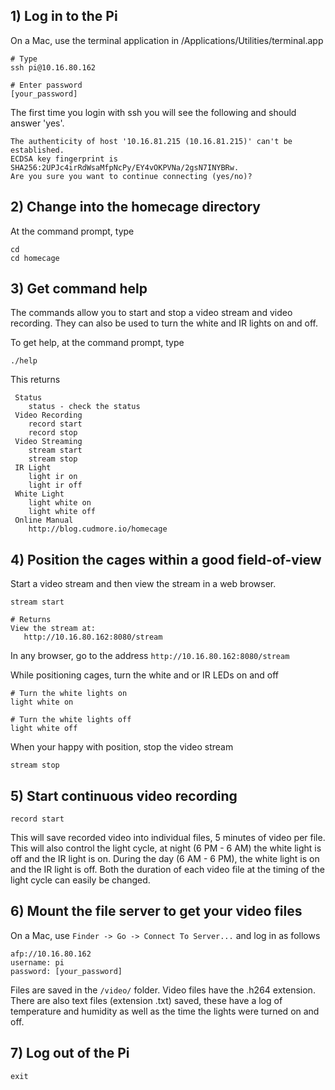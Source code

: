 
## 1) Log in to the Pi

On a Mac, use the terminal application in /Applications/Utilities/terminal.app
 
	# Type
	ssh pi@10.16.80.162

	# Enter password
	[your_password]

The first time you login with ssh you will see the following and should answer 'yes'.

```
The authenticity of host '10.16.81.215 (10.16.81.215)' can't be established.
ECDSA key fingerprint is SHA256:2UPJc4irRdWsaMfpNcPy/EY4vOKPVNa/2gsN7INYBRw.
Are you sure you want to continue connecting (yes/no)?
```

## 2) Change into the homecage directory

At the command prompt, type

	cd
	cd homecage

## 3) Get command help

The commands allow you to start and stop a video stream and video recording. They can also be used to turn the white and IR lights on and off.

To get help, at the command prompt, type 

	./help

This returns

	 Status
		status - check the status
	 Video Recording
		record start
		record stop
	 Video Streaming
		stream start
		stream stop
	 IR Light
		light ir on
		light ir off
	 White Light
		light white on
		light white off
	 Online Manual
		http://blog.cudmore.io/homecage

## 4) Position the cages within a good field-of-view

Start a video stream and then view the stream in a web browser.

	stream start

	# Returns
	View the stream at:
   	   http://10.16.80.162:8080/stream

In any browser, go to the address `http://10.16.80.162:8080/stream`

While positioning cages, turn the white and or IR LEDs on and off

	# Turn the white lights on
	light white on
	
	# Turn the white lights off
	light white off

When your happy with position, stop the video stream

	stream stop

## 5) Start continuous video recording

	record start
	
This will save recorded video into individual files, 5 minutes of video per file. This will also control the light cycle, at night (6 PM - 6 AM) the white light is off and the IR light is on. During the day (6 AM - 6 PM), the white light is on and the IR light is off. Both the duration of each video file at the timing of the light cycle can easily be changed.

## 6) Mount the file server to get your video files

On a Mac, use `Finder -> Go -> Connect To Server...` and log in as follows

	afp://10.16.80.162
	username: pi
	password: [your_password]

Files are saved in the `/video/` folder. Video files have the .h264 extension. There are also text files (extension .txt) saved, these have a log of temperature and humidity as well as the time the lights were turned on and off.

## 7) Log out of the Pi

	exit